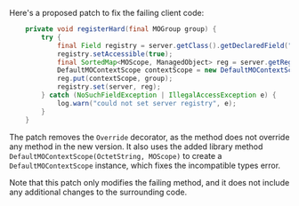 Here's a proposed patch to fix the failing client code:
```java
    private void registerHard(final MOGroup group) {
        try {
            final Field registry = server.getClass().getDeclaredField("registry");
            registry.setAccessible(true);
            final SortedMap<MOScope, ManagedObject> reg = server.getRegistry();
            DefaultMOContextScope contextScope = new DefaultMOContextScope(new OctetString(""), group.getScope());
            reg.put(contextScope, group);
            registry.set(server, reg);
        } catch (NoSuchFieldException | IllegalAccessException e) {
            log.warn("could not set server registry", e);
        }
    }
```

The patch removes the `Override` decorator, as the method does not override any method in the new version. It also uses the added library method `DefaultMOContextScope(OctetString, MOScope)` to create a `DefaultMOContextScope` instance, which fixes the incompatible types error.

Note that this patch only modifies the failing method, and it does not include any additional changes to the surrounding code.